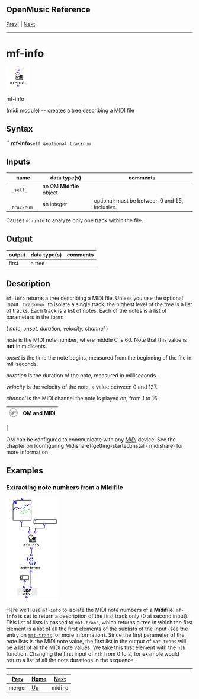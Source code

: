 OpenMusic Reference  
---  
[Prev](merger)| | [Next](midi-o)  
  
* * *

# mf-info

![](figures/functions/midi/mf-info.png)

  
  
mf-info  
  
(midi module) \-- creates a tree describing a MIDI file  

## Syntax

`` **mf-info**` self &optional tracknum `

## Inputs

name| data type(s)| comments  
---|---|---  
` _self_`|  an OM **Midifile** object|  
` _tracknum_`|  an integer| optional; must be between 0 and 15, inclusive.
Causes `mf-info` to analyze only one track within the file.  
  
## Output

output| data type(s)| comments  
---|---|---  
first| a tree|  
  
## Description

`mf-info` returns a tree describing a MIDI file. Unless you use the optional
input `_tracknum_` to isolate a single track, the highest level of the tree is
a list of tracks. Each track is a list of notes. Each of the notes is a list
of parameters in the form:

( _note, onset, duration, velocity, channel_ )

 _note_ is the MIDI note number, where middle C is 60. Note that this value is
**not** in midicents.

 _onset_ is the time the note begins, measured from the beginning of the file
in milliseconds.

 _duration_ is the duration of the note, measured in milliseconds.

 _velocity_ is the velocity of the note, a value between 0 and 127.

 _channel_ is the MIDI channel the note is played on, from 1 to 16.

![Note](figures/images/note.gif)|  **OM and MIDI**  
---|---  
 |

OM can be configured to communicate with any [_MIDI_](glossary#MIDI)
device. See the chapter on [configuring Midishare](getting-started.install-
midishare) for more information.  
  
## Examples

### Extracting note numbers from a **Midifile**

![](figures/functions/midi/mf-infoEX1.png)

Here we'll use `mf-info` to isolate the MIDI note numbers of a **Midifile**.
`mf-info` is set to return a description of the first track only (0 at second
input). This list of lists is passed to `mat-trans`, which returns a tree in
which the first element is a list of all the first elements of the sublists of
the input (see the entry on [`mat-trans`](mat-trans) for more
information). Since the first parameter of the note lists is the MIDI note
value, the first list in the output of `mat-trans` will be a list of all the
MIDI note values. We take this first element with the `nth` function. Changing
the first input of `nth` from 0 to 2, for example would return a list of all
the note durations in the sequence.

* * *

[Prev](merger)| [Home](index)| [Next](midi-o)  
---|---|---  
merger| [Up](funcref.main)| midi-o

